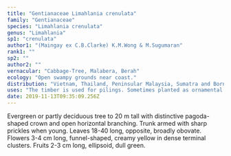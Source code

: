 ```yaml
---
title: "Gentianaceae Limahlania crenulata"
family: "Gentianaceae"
species: "Limahlania crenulata"
genus: "Limahlania"
sp1: "crenulata"
author1: "(Maingay ex C.B.Clarke) K.M.Wong & M.Sugumaran"
rank1: ""
sp2: ""
author2: ""
vernacular: "Cabbage-Tree, Malabera, Berah"
ecology: "Open swampy grounds near coast."
distribution: "Vietnam, Thailand, Peninsular Malaysia, Sumatra and Borneo."
uses: "The timber is used for pilings. Sometimes planted as ornamental. The leaves are sometimes used to wrap food, particularly fresh meat."
date: 2019-11-13T09:35:09.256Z
---
```

Evergreen or partly deciduous tree to 20 m tall with distinctive pagoda-shaped crown and open horizontal branching. Trunk armed with sharp prickles when young. Leaves 18-40 long, opposite, broadly obovate. Flowers 3-4 cm long, funnel-shaped, creamy yellow in dense terminal clusters. Fruits 2-3 cm long, ellipsoid, dull green.